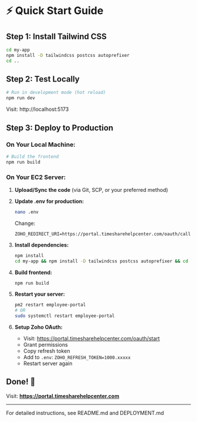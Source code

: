 # ⚡ Quick Start Guide

## Step 1: Install Tailwind CSS

```bash
cd my-app
npm install -D tailwindcss postcss autoprefixer
cd ..
```

## Step 2: Test Locally

```bash
# Run in development mode (hot reload)
npm run dev
```

Visit: http://localhost:5173

## Step 3: Deploy to Production

### On Your Local Machine:
```bash
# Build the frontend
npm run build
```

### On Your EC2 Server:

1. **Upload/Sync the code** (via Git, SCP, or your preferred method)

2. **Update .env for production:**
   ```bash
   nano .env
   ```
   Change:
   ```
   ZOHO_REDIRECT_URI=https://portal.timesharehelpcenter.com/oauth/callback
   ```

3. **Install dependencies:**
   ```bash
   npm install
   cd my-app && npm install -D tailwindcss postcss autoprefixer && cd ..
   ```

4. **Build frontend:**
   ```bash
   npm run build
   ```

5. **Restart your server:**
   ```bash
   pm2 restart employee-portal
   # OR
   sudo systemctl restart employee-portal
   ```

6. **Setup Zoho OAuth:**
   - Visit: https://portal.timesharehelpcenter.com/oauth/start
   - Grant permissions
   - Copy refresh token
   - Add to `.env`: `ZOHO_REFRESH_TOKEN=1000.xxxxx`
   - Restart server again

## Done! 🎉

Visit: **https://portal.timesharehelpcenter.com**

---

For detailed instructions, see README.md and DEPLOYMENT.md
